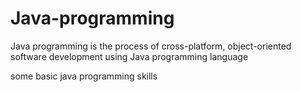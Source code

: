 # Java-programming
Java programming is the process of cross-platform, object-oriented software development using Java programming language

some basic java programming skills

